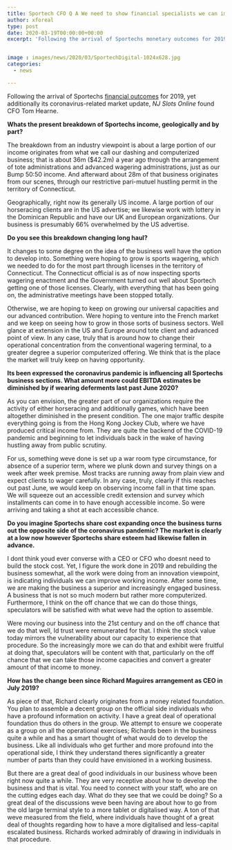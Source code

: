 ```yaml
---
title: Sportech CFO Q A We need to show financial specialists we can improve working money flow
author: xforeal 
type: post
date: 2020-03-19T00:00:00+00:00
excerpt: 'Following the arrival of Sportechs monetary outcomes for 2019, yet in addition its coronavirus-related market update, NJ Slots Online found CFO Tom Hearne '


image : images/news/2020/03/SportechDigital-1024x628.jpg
categories:
  - news

---
```

Following the arrival of Sportechs [financial outcomes][1] for 2019, yet additionally its coronavirus-related market update, _NJ Slots Online_ found CFO Tom Hearne. 

**Whats the present breakdown of Sportechs income, geologically and by part?** 

The breakdown from an industry viewpoint is about a large portion of our income originates from what we call our dashing and computerized business; that is about 36m ($42.2m) a year ago through the arrangement of tote administrations and advanced wagering administrations, just as our Bump 50:50 income. And afterward about 28m of that business originates from our scenes, through our restrictive pari-mutuel hustling permit in the territory of Connecticut. 

Geographically, right now its generally US income. A large portion of our horseracing clients are in the US advertise; we likewise work with lottery in the Dominican Republic and have our UK and European organizations. Our business is presumably 66% overwhelmed by the US advertise. 

**Do you see this breakdown changing long haul?** 

It changes to some degree on the idea of the business well have the option to develop into. Something were hoping to grow is sports wagering, which we needed to do for the most part through licenses in the territory of Connecticut. The Connecticut official is as of now inspecting sports wagering enactment and the Government turned out well about Sportech getting one of those licenses. Clearly, with everything that has been going on, the administrative meetings have been stopped totally. 

Otherwise, we are hoping to keep on growing our universal capacities and our advanced contribution. Were hoping to venture into the French market and we keep on seeing how to grow in those sorts of business sectors. Well glance at extension in the US and Europe around tote client and advanced point of view. In any case, truly that is around how to change their operational concentration from the conventional wagering terminal, to a greater degree a superior computerized offering. We think that is the place the market will truly keep on having opportunity. 

**Its been expressed the coronavirus pandemic is influencing all Sportechs business sections. What amount more could EBITDA estimates be diminished by if wearing deferments last past June 2020?** 

As you can envision, the greater part of our organizations require the activity of either horseracing and additionally games, which have been altogether diminished in the present condition. The one major traffic despite everything going is from the Hong Kong Jockey Club, where we have produced critical income from. They are quite the backend of the COVID-19 pandemic and beginning to let individuals back in the wake of having hustling away from public scrutiny. 

For us, something weve done is set up a war room type circumstance, for absence of a superior term, where we plunk down and survey things on a week after week premise. Most tracks are running away from plain view and expect clients to wager carefully. In any case, truly, clearly if this reaches out past June, we would keep on observing income fall in that time span. We will squeeze out an accessible credit extension and survey which installments can come in to have enough accessible income. So were arriving and taking a shot at each accessible chance. 

**Do you imagine Sportechs share cost expanding once the business turns out the opposite side of the coronavirus pandemic? The market is clearly at a low now however Sportechs share esteem had likewise fallen in advance.** 

I dont think youd ever converse with a CEO or CFO who doesnt need to build the stock cost. Yet, I figure the work done in 2019 and rebuilding the business somewhat, all the work were doing from an innovation viewpoint, is indicating individuals we can improve working income. After some time, we are making the business a superior and increasingly engaged business. A business that is not so much modern but rather more computerized. Furthermore, I think on the off chance that we can do those things, speculators will be satisfied with what weve had the option to assemble. 

Were moving our business into the 21st century and on the off chance that we do that well, Id trust were remunerated for that. I think the stock value today mirrors the vulnerability about our capacity to experience that procedure. So the increasingly more we can do that and exhibit were fruitful at doing that, speculators will be content with that, particularly on the off chance that we can take those income capacities and convert a greater amount of that income to money. 

**How has the change been since Richard Maguires arrangement as CEO in July 2019?** 

As piece of that, Richard clearly originates from a money related foundation. You plan to assemble a decent group on the official side individuals who have a profound information on activity. I have a great deal of operational foundation thus do others in the group. We attempt to ensure we cooperate as a group on all the operational exercises; Richards been in the business quite a while and has a smart thought of what would do to develop the business. Like all individuals who get further and more profound into the operational side, I think they understand theres significantly a greater number of parts than they could have envisioned in a working business. 

But there are a great deal of good individuals in our business whove been right now quite a while. They are very receptive about how to develop the business and that is vital. You need to connect with your staff, who are on the cutting edges each day. What do they see that we could be doing? So a great deal of the discussions weve been having are about how to go from the old large terminal style to a more tablet or digitalised way. A ton of that weve measured from the field, where individuals have thought of a great deal of thoughts regarding how to have a more digitalised and less-capital escalated business. Richards worked admirably of drawing in individuals in that procedure.

 [1]: #